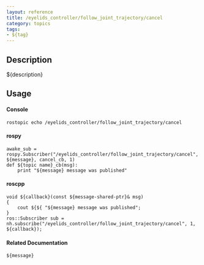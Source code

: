 ```yaml
---
layout: reference
title: /eyelids_controller/follow_joint_trajectory/cancel
category: topics
tags: 
- ${tag}
---
```


## Description
${description}

## Usage
#### Console
```
rostopic echo /eyelids_controller/follow_joint_trajectory/cancel
```

#### rospy
```
awake_sub = rospy.Subscriber("/eyelids_controller/follow_joint_trajectory/cancel", ${message}, cancel_cb, 1)
def ${topic name}_cb(msg):
    print "${message} message was published"
```

#### roscpp
```
void ${callback}(const ${message-shared-ptr}& msg)
{
    cout ${${ "${message} message was published";
}
ros::Subscriber sub = nh.subscribe("/eyelids_controller/follow_joint_trajectory/cancel", 1, ${callback});
```

#### Related Documentation
``${message}``  